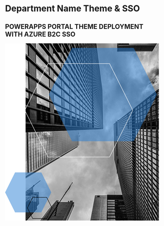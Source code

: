 # Department Name Theme & SSO

## POWERAPPS PORTAL THEME DEPLOYMENT WITH AZURE B2C SSO

![image info](./../Images/Picture1.png)

